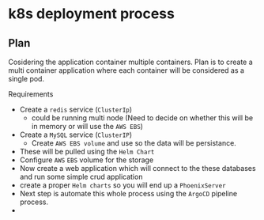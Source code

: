 # k8s deployment process 

## Plan 

Cosidering the application container multiple containers. Plan is to create a multi container application where each container will be considered as a single pod. 

Requirements 
- Create a `redis` service (`ClusterIp`)
    - could be running multi node (Need to decide on whether this will be in memory or will use the `AWS EBS`)
- Create a `MySQL` service (`ClusterIP`)
    - Create `AWS EBS volume` and use so the data will be persistance.
- These will be pulled using the `Helm Chart`
- Configure `AWS` `EBS` volume for the storage
- Now create a web application which will connect to the these databases and run some simple crud application 
- create a proper `Helm charts` so you will end up a `PhoenixServer`
- Next step is automate this whole process using the `ArgoCD` pipeline process. 
- 
